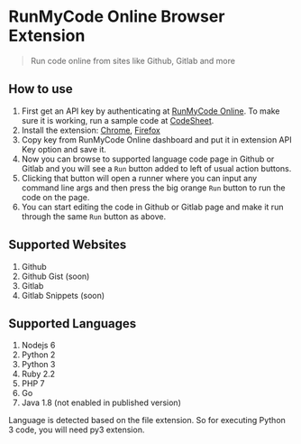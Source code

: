 # RunMyCode Online Browser Extension

> Run code online from sites like Github, Gitlab and more

## How to use

1. First get an API key by authenticating at [RunMyCode Online](https://runmycode.online). To make sure it is working, run a sample code at [CodeSheet](https://runmycode.online/codesheet.html).
2. Install the extension: [Chrome](https://chrome.google.com/webstore/detail/runmycode-online/iidcnkpdmnopbbkdmneglbelcefgfohf), [Firefox](https://addons.mozilla.org/en-US/firefox/addon/runmycode-online)
3. Copy key from RunMyCode Online dashboard and put it in extension API Key option and save it.
4. Now you can browse to supported language code page in Github or Gitlab and you will see a `Run` button added to left of usual action buttons.
5. Clicking that button will open a runner where you can input any command line args and then press the big orange `Run` button to run the code on the page.
6. You can start editing the code in Github or Gitlab page and make it run through the same `Run` button as above.

## Supported Websites

1. Github
2. Github Gist (soon)
3. Gitlab
4. Gitlab Snippets (soon)

## Supported Languages

1. Nodejs 6
2. Python 2
3. Python 3
4. Ruby 2.2
5. PHP 7
6. Go
7. Java 1.8 (not enabled in published version)

Language is detected based on the file extension. So for executing Python 3 code, you will need py3 extension.
